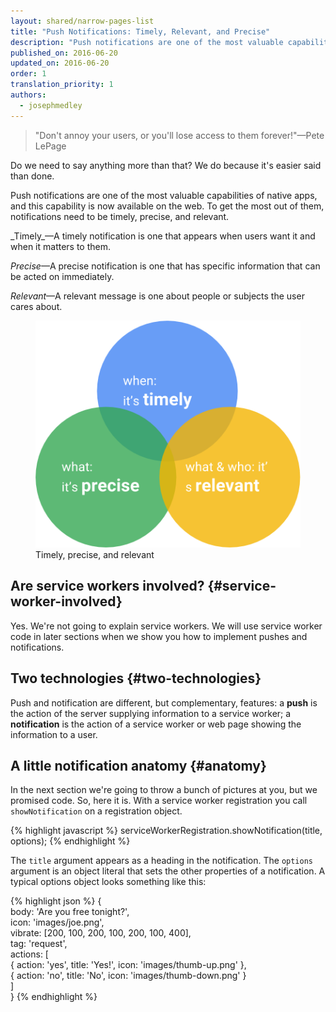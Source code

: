 ```yaml
---
layout: shared/narrow-pages-list
title: "Push Notifications: Timely, Relevant, and Precise"
description: "Push notifications are one of the most valuable capabilities of native apps, and this capability is now available on the web. To get the most out of them, notifications need to be timely, precise, and relevant."
published_on: 2016-06-20
updated_on: 2016-06-20
order: 1
translation_priority: 1
authors:
  - josephmedley
---
```


<p class="intro">
	<blockquote>"Don't annoy your users, or you'll lose access to them 
	forever!"—Pete LePage</blockquote>

Do we need to say anything more than that? We do because it's easier said than 
done.  

Push notifications are one of the most valuable capabilities of native apps, and 
this capability is now available on the web. To get the most out of them, 
notifications need to be timely, precise, and relevant. 

</p>

<div class="mdl-grid">
  <div class="mdl-cell mdl-cell--6-col" markdown="1">
_Timely_—A timely notification is one that appears when users want it and when 
it matters to them.

_Precise_—A precise notification is one that has specific information that can 
be acted on immediately.

_Relevant_—A relevant message is one about people or subjects the user cares 
about.
  </div>
  
  <figure class="mdl-cell mdl-cell--6-col">
    <img src="images/tpnr.png" alt="Timely, precise, and relevant">
    <figcaption>Timely, precise, and relevant</figcaption>
  </figure>
</div>

## Are service workers involved? {#service-worker-involved}

Yes. We're not going to explain service workers. We will use service worker code 
in later sections when we show you how to implement pushes and notifications.

## Two technologies {#two-technologies}

Push and notification are different, but complementary, features: a **push** is 
the action of the server supplying information to a service worker; a 
**notification** is the action of a service worker or web page showing the 
information to a user. 

## A little notification anatomy {#anatomy}

In the next section we're going to throw a bunch of pictures at you, but we 
promised code. So, here it is. With a service worker registration you call 
`showNotification` on a registration object.

{% highlight javascript %}
serviceWorkerRegistration.showNotification(title, options);
{% endhighlight %}

The `title` argument appears as a heading in the notification. The `options` 
argument is an object literal that sets the other properties of a notification. 
A typical options object looks something like this:

{% highlight json %}
{  
  body: 'Are you free tonight?',  
  icon: 'images/joe.png',  
  vibrate: [200, 100, 200, 100, 200, 100, 400],  
  tag: 'request',  
  actions: [  
    { action: 'yes', title: 'Yes!', icon: 'images/thumb-up.png' },  
    { action: 'no', title: 'No', icon: 'images/thumb-down.png' }  
  ]  
}
{% endhighlight %}